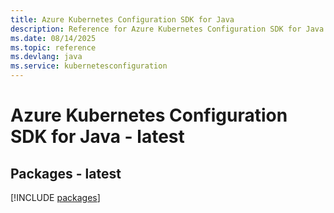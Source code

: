 ```yaml
---
title: Azure Kubernetes Configuration SDK for Java
description: Reference for Azure Kubernetes Configuration SDK for Java
ms.date: 08/14/2025
ms.topic: reference
ms.devlang: java
ms.service: kubernetesconfiguration
---
```

# Azure Kubernetes Configuration SDK for Java - latest
## Packages - latest
[!INCLUDE [packages](kubernetes-configuration-index.md)]